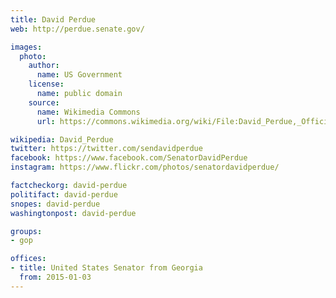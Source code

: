```yaml
---
title: David Perdue
web: http://perdue.senate.gov/

images:
  photo:
    author:
      name: US Government
    license:
      name: public domain
    source:
      name: Wikimedia Commons
      url: https://commons.wikimedia.org/wiki/File:David_Perdue,_Official_Portrait,_114th_Congress.jpg

wikipedia: David_Perdue
twitter: https://twitter.com/sendavidperdue
facebook: https://www.facebook.com/SenatorDavidPerdue
instagram: https://www.flickr.com/photos/senatordavidperdue/

factcheckorg: david-perdue
politifact: david-perdue
snopes: david-perdue
washingtonpost: david-perdue

groups:
- gop

offices:
- title: United States Senator from Georgia
  from: 2015-01-03
---
```

